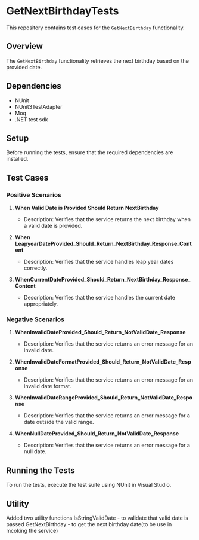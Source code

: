 # GetNextBirthdayTests

This repository contains test cases for the `GetNextBirthday` functionality.

## Overview

The `GetNextBirthday` functionality retrieves the next birthday based on the provided date.

## Dependencies

- NUnit
- NUnit3TestAdapter
- Moq
- .NET test sdk

## Setup

Before running the tests, ensure that the required dependencies are installed.
## Test Cases

### Positive Scenarios

1. **When Valid Date is Provided Should Return NextBirthday**
   - Description: Verifies that the service returns the next birthday when a valid date is provided.
   
2. **When LeapyearDateProvided_Should_Return_NextBirthday_Response_Content**
   - Description: Verifies that the service handles leap year dates correctly.

3. **WhenCurrentDateProvided_Should_Return_NextBirthday_Response_Content**
   - Description: Verifies that the service handles the current date appropriately.

### Negative Scenarios

1. **WhenInvalidDateProvided_Should_Return_NotValidDate_Response**
   - Description: Verifies that the service returns an error message for an invalid date.

2. **WhenInvalidDateFormatProvided_Should_Return_NotValidDate_Response**
   - Description: Verifies that the service returns an error message for an invalid date format.

3. **WhenInvalidDateRangeProvided_Should_Return_NotValidDate_Response**
   - Description: Verifies that the service returns an error message for a date outside the valid range.

4. **WhenNullDateProvided_Should_Return_NotValidDate_Response**
   - Description: Verifies that the service returns an error message for a null date.
  
  
## Running the Tests

To run the tests, execute the test suite using NUnit in Visual Studio.

## Utility 
Added two utility functions
IsStringValidDate - to validate that valid date is passed
GetNextBirthday - to get the next birthday date(to be use in mcoking the service)

